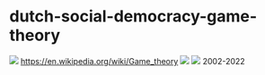 # dutch-social-democracy-game-theory


![](https://github.com/nondejus/dutch-social-democracy-game-theory/blob/main/ArtBoard%20Image%20(223).jpg)
https://en.wikipedia.org/wiki/Game_theory
![](https://github.com/nondejus/dutch-social-democracy-game-theory/blob/main/ArtBoard%20Image%20(53).jpg)
![](https://github.com/nondejus/dutch-social-democracy-game-theory/blob/main/ArtBoard%20Image%20(325).jpg)
2002-2022
